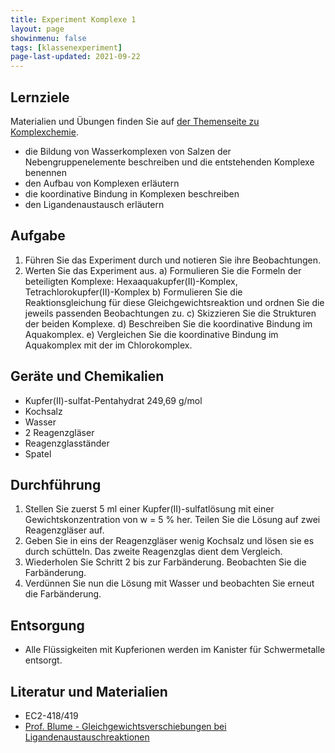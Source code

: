 ```yaml
---
title: Experiment Komplexe 1
layout: page
showinmenu: false
tags: [klassenexperiment]
page-last-updated: 2021-09-22
---
```


## Lernziele

Materialien und Übungen finden Sie auf [der Themenseite zu Komplexchemie](/themen/komplexchemie).

- die Bildung von Wasserkomplexen von Salzen der Nebengruppenelemente beschreiben und die entstehenden Komplexe benennen
- den Aufbau von Komplexen erläutern
- die koordinative Bindung in Komplexen beschreiben
- den Ligandenaustausch erläutern

## Aufgabe

1. Führen Sie das Experiment durch und notieren Sie ihre Beobachtungen.
2. Werten Sie das Experiment aus. 
	a) Formulieren Sie die Formeln der beteiligten Komplexe: Hexaaquakupfer(II)-Komplex, Tetrachlorokupfer(II)-Komplex
	b) Formulieren Sie die Reaktionsgleichung für diese Gleichgewichtsreaktion und ordnen Sie die jeweils passenden Beobachtungen zu.
	c) Skizzieren Sie die Strukturen der beiden Komplexe.
	d) Beschreiben Sie die koordinative Bindung im Aquakomplex.
	e) Vergleichen Sie die koordinative Bindung im Aquakomplex mit der im Chlorokomplex.

## Geräte und Chemikalien

- Kupfer(II)-sulfat-Pentahydrat 249,69 g/mol
- Kochsalz
- Wasser
- 2 Reagenzgläser
- Reagenzglasständer
- Spatel

## Durchführung

1. Stellen Sie zuerst 5 ml einer Kupfer(II)-sulfatlösung mit einer Gewichtskonzentration von w = 5 % her. Teilen Sie die Lösung auf zwei Reagenzgläser auf.
2. Geben Sie in eins der Reagenzgläser wenig Kochsalz und lösen sie es durch schütteln. Das zweite Reagenzglas dient dem Vergleich.
3. Wiederholen Sie Schritt 2 bis zur Farbänderung. Beobachten Sie die Farbänderung.
4. Verdünnen Sie nun die Lösung mit Wasser und beobachten Sie erneut die Farbänderung.

## Entsorgung

- Alle Flüssigkeiten mit Kupferionen werden im Kanister für Schwermetalle entsorgt. 

## Literatur und Materialien

- EC2-418/419
- [Prof. Blume - Gleichgewichtsverschiebungen bei Ligandenaustauschreaktionen](http://www.chemieunterricht.de/dc2/komplexe/aust-gg.html)
